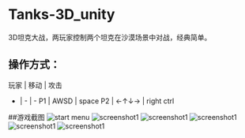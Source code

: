 # Tanks-3D_unity

3D坦克大战，两玩家控制两个坦克在沙漠场景中对战，经典简单。
## 操作方式：
玩家 | 移动 | 攻击
- | - | -
P1 | AWSD | space
P2 | ←↑↓→ | right ctrl

##游戏截图
![start menu][menu]
![screenshot1][screenshot1]
![screenshot1][screenshot1]
![screenshot1][screenshot1]
![screenshot1][screenshot1]
![screenshot1][screenshot1]


[menu]:https://github.com/KazeLv/pictures/blob/master/project%20screenshot/Tanks.PNG "start menu"
[screenshot1]:https://github.com/KazeLv/pictures/blob/master/project%20screenshot/Tanks1.PNG "screenshot1"
[screenshot2]:https://github.com/KazeLv/pictures/blob/master/project%20screenshot/Tanks2.PNG "screenshot2"
[screenshot3]:https://github.com/KazeLv/pictures/blob/master/project%20screenshot/Tanks3.PNG "screenshot3"
[screenshot4]:https://github.com/KazeLv/pictures/blob/master/project%20screenshot/Tanks4.PNG "screenshot4"
[screenshot5]:https://github.com/KazeLv/pictures/blob/master/project%20screenshot/Tanks5.PNG "screenshot5"
